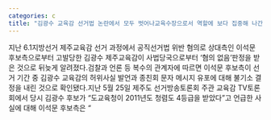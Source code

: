 ```yaml
---
categories: c
title: "김광수 교육감 선거법 논란에서 모두 벗어나교육수장으로서 역할에 보다 집중해 나간다"
---
```

지난 6.1지방선거 제주교육감 선거 과정에서 공직선거법 위반 혐의로 상대측인 이석문 후보측으로부터 고발당한 김광수 제주교육감이 사법당국으로부터 ‘혐의 없음’판정을 받은 것으로 뒤늦게 알려졌다.검찰과 언론 등 복수의 관계자에 따르면 이석문 후보측이 선거 기간 중 김광수 교육감의 허위사실 발언과 종친회 문자 메시지 유포에 대해 불기소 결정을 내린 것으로 확인됐다.지난 5월 25일 제주도 선거방송토론회 주관 교육감 TV토론회에서 당시 김광수 후보가 “도교육청이 2011년도 청렴도 4등급을 받았다”고 언급한 사실에 대해 이석문 후보측은 “